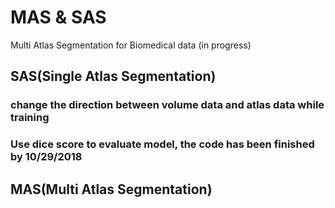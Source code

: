 # MAS & SAS
Multi Atlas Segmentation for Biomedical data (in progress)

## SAS(Single Atlas Segmentation)
### change the direction between volume data and atlas data while training
### Use dice score to evaluate model, the code has been finished by 10/29/2018
## MAS(Multi Atlas Segmentation)
